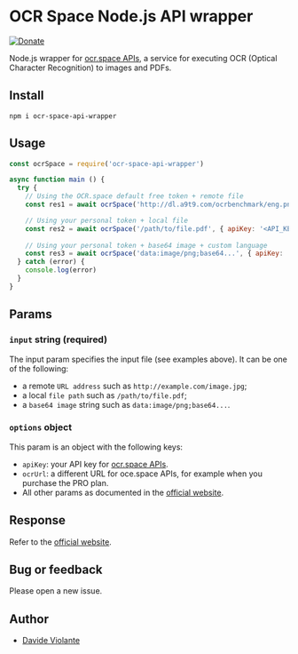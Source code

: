 # OCR Space Node.js API wrapper
 [![Donate](https://img.shields.io/badge/paypal-donate-179BD7.svg)](https://www.paypal.me/dviolante)
 
Node.js wrapper for [ocr.space APIs](https://ocr.space/ocrapi), a service for executing OCR (Optical Character Recognition) to images and PDFs.

## Install
`npm i ocr-space-api-wrapper`

## Usage
```js
const ocrSpace = require('ocr-space-api-wrapper')

async function main () {
  try {
    // Using the OCR.space default free token + remote file
    const res1 = await ocrSpace('http://dl.a9t9.com/ocrbenchmark/eng.png')

    // Using your personal token + local file
    const res2 = await ocrSpace('/path/to/file.pdf', { apiKey: '<API_KEY_HERE>' })
    
    // Using your personal token + base64 image + custom language
    const res3 = await ocrSpace('data:image/png;base64...', { apiKey: '<API_KEY_HERE>', language: 'ita' })
  } catch (error) {
    console.log(error)
  }
}
```

## Params
### `input` string (required)
The input param specifies the input file (see examples above). It can be one of the following:
 - a remote `URL address` such as `http://example.com/image.jpg`;
 - a local `file path` such as `/path/to/file.pdf`;
 - a `base64 image` string such as `data:image/png;base64...`.

### `options` object
This param is an object with the following keys:
- `apiKey`: your API key for [ocr.space APIs](https://ocr.space/ocrapi). 
- `ocrUrl`: a different URL for oce.space APIs, for example when you purchase the PRO plan.
- All other params as documented in the [official website](https://ocr.space/OCRAPI#Response).

## Response
Refer to the [official website](https://ocr.space/OCRAPI#Response).

## Bug or feedback
Please open a new issue.

## Author
- [Davide Violante](https://github.com/DavideViolante)
